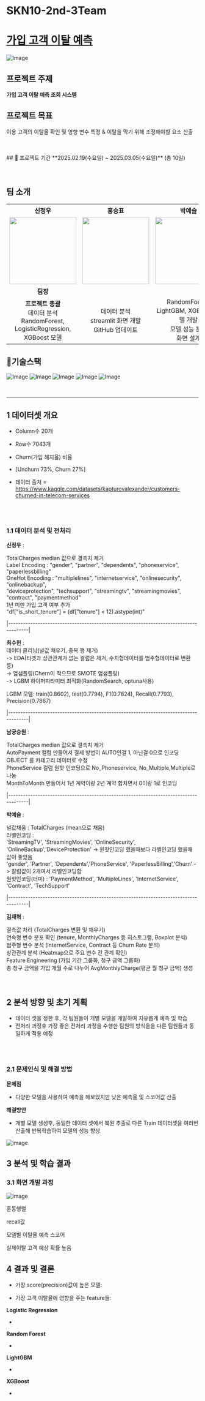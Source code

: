 # SKN10-2nd-3Team
# [가입 고객 이탈 예측](https://www.kaggle.com/code/bbksjdd/telco-customer-churn)

![Image](https://github.com/user-attachments/assets/51c829fe-ac31-471b-aa5d-092e4ad45a12)

## 프로젝트 주제

**가입 고객 이탈 예측 조회 시스템**

## 프로젝트 목표

이용 고객의 이탈율 확인 및 영향 변수 특정 & 이탈을 막기 위해 조정해야할 요소 산출

<br/>
<br/>
## 📅 프로젝트 기간
**2025.02.19(수요일) ~ 2025.03.05(수요일)** (총 10일) <br/>
<br/>
<br/>

## 팀 소개
<table>
  <tr>
    <th>신정우</th>
    <th>홍승표</th>
    <th>박예슬</th>
    <th>최수헌</th>
    <th>남궁승원</th>
    <th>김재혁</th>
  </tr>
  <tr>
    <td align="center"><img src="https://private-user-images.githubusercontent.com/133230306/419249517-77a8d10c-aa29-4398-af51-2acaff1e118e.png?jwt=eyJhbGciOiJIUzI1NiIsInR5cCI6IkpXVCJ9.eyJpc3MiOiJnaXRodWIuY29tIiwiYXVkIjoicmF3LmdpdGh1YnVzZXJjb250ZW50LmNvbSIsImtleSI6ImtleTUiLCJleHAiOjE3NDExMzkyNjEsIm5iZiI6MTc0MTEzODk2MSwicGF0aCI6Ii8xMzMyMzAzMDYvNDE5MjQ5NTE3LTc3YThkMTBjLWFhMjktNDM5OC1hZjUxLTJhY2FmZjFlMTE4ZS5wbmc_WC1BbXotQWxnb3JpdGhtPUFXUzQtSE1BQy1TSEEyNTYmWC1BbXotQ3JlZGVudGlhbD1BS0lBVkNPRFlMU0E1M1BRSzRaQSUyRjIwMjUwMzA1JTJGdXMtZWFzdC0xJTJGczMlMkZhd3M0X3JlcXVlc3QmWC1BbXotRGF0ZT0yMDI1MDMwNVQwMTQyNDFaJlgtQW16LUV4cGlyZXM9MzAwJlgtQW16LVNpZ25hdHVyZT02NGVlZGE0M2JkN2UyMGZjMDEyMTVlNjJlNWE4YWEyMGMwYTkwZDIxZWVjNmRlNmM1MmUxYjRhZWJhMGE3NTdjJlgtQW16LVNpZ25lZEhlYWRlcnM9aG9zdCJ9.aIKvzHnvtjItRjwqfxtc2_8dwzGvnjbVTazBUPDGmY0" width="175" height="175"></td>
    <td align="center"><img src="https://private-user-images.githubusercontent.com/133230306/419249369-1b7d25d0-7a5b-4753-ad71-0b6ee999458d.png?jwt=eyJhbGciOiJIUzI1NiIsInR5cCI6IkpXVCJ9.eyJpc3MiOiJnaXRodWIuY29tIiwiYXVkIjoicmF3LmdpdGh1YnVzZXJjb250ZW50LmNvbSIsImtleSI6ImtleTUiLCJleHAiOjE3NDExMzkyNjEsIm5iZiI6MTc0MTEzODk2MSwicGF0aCI6Ii8xMzMyMzAzMDYvNDE5MjQ5MzY5LTFiN2QyNWQwLTdhNWItNDc1My1hZDcxLTBiNmVlOTk5NDU4ZC5wbmc_WC1BbXotQWxnb3JpdGhtPUFXUzQtSE1BQy1TSEEyNTYmWC1BbXotQ3JlZGVudGlhbD1BS0lBVkNPRFlMU0E1M1BRSzRaQSUyRjIwMjUwMzA1JTJGdXMtZWFzdC0xJTJGczMlMkZhd3M0X3JlcXVlc3QmWC1BbXotRGF0ZT0yMDI1MDMwNVQwMTQyNDFaJlgtQW16LUV4cGlyZXM9MzAwJlgtQW16LVNpZ25hdHVyZT02OThmZDRkOTJjZmM2OWI0MmQ2OTY2MTdjNTEyY2FkMWJmNGNjZjRlZjNlMDVjYTE0ZTIyMDVlNzIyZDAwNzZiJlgtQW16LVNpZ25lZEhlYWRlcnM9aG9zdCJ9.a3CXpgW8yoMoT64YlXMKxFwdvIerMVAfTo37PkUPnPA" width="175" height="175"></td>
    <td align="center"><img src="https://private-user-images.githubusercontent.com/133230306/419249897-af198527-3b28-4c07-9953-3ed7b88de5f2.png?jwt=eyJhbGciOiJIUzI1NiIsInR5cCI6IkpXVCJ9.eyJpc3MiOiJnaXRodWIuY29tIiwiYXVkIjoicmF3LmdpdGh1YnVzZXJjb250ZW50LmNvbSIsImtleSI6ImtleTUiLCJleHAiOjE3NDExMzkyNjEsIm5iZiI6MTc0MTEzODk2MSwicGF0aCI6Ii8xMzMyMzAzMDYvNDE5MjQ5ODk3LWFmMTk4NTI3LTNiMjgtNGMwNy05OTUzLTNlZDdiODhkZTVmMi5wbmc_WC1BbXotQWxnb3JpdGhtPUFXUzQtSE1BQy1TSEEyNTYmWC1BbXotQ3JlZGVudGlhbD1BS0lBVkNPRFlMU0E1M1BRSzRaQSUyRjIwMjUwMzA1JTJGdXMtZWFzdC0xJTJGczMlMkZhd3M0X3JlcXVlc3QmWC1BbXotRGF0ZT0yMDI1MDMwNVQwMTQyNDFaJlgtQW16LUV4cGlyZXM9MzAwJlgtQW16LVNpZ25hdHVyZT04ZWRiZjBhNDEyNTRjMzZkYWNhNmNkYWFhM2U3ZmIwZGFhZjEwMGI1MDFlMzRkMTcwYjY4ZThhMGU1YTdhNzJiJlgtQW16LVNpZ25lZEhlYWRlcnM9aG9zdCJ9.yzU4GZ6UhR0uaKNe7wS5QjO0s3AFo_uDBCjyJTt6G98" width="175" height="175"></td>
    <td align="center"><img src="https://private-user-images.githubusercontent.com/133230306/419249796-fc6cab04-415f-41cb-a536-aac4dcc0d490.png?jwt=eyJhbGciOiJIUzI1NiIsInR5cCI6IkpXVCJ9.eyJpc3MiOiJnaXRodWIuY29tIiwiYXVkIjoicmF3LmdpdGh1YnVzZXJjb250ZW50LmNvbSIsImtleSI6ImtleTUiLCJleHAiOjE3NDExMzkyNjEsIm5iZiI6MTc0MTEzODk2MSwicGF0aCI6Ii8xMzMyMzAzMDYvNDE5MjQ5Nzk2LWZjNmNhYjA0LTQxNWYtNDFjYi1hNTM2LWFhYzRkY2MwZDQ5MC5wbmc_WC1BbXotQWxnb3JpdGhtPUFXUzQtSE1BQy1TSEEyNTYmWC1BbXotQ3JlZGVudGlhbD1BS0lBVkNPRFlMU0E1M1BRSzRaQSUyRjIwMjUwMzA1JTJGdXMtZWFzdC0xJTJGczMlMkZhd3M0X3JlcXVlc3QmWC1BbXotRGF0ZT0yMDI1MDMwNVQwMTQyNDFaJlgtQW16LUV4cGlyZXM9MzAwJlgtQW16LVNpZ25hdHVyZT00ZmJkNmVmM2ZlZDUzOWVjZDM4MWFjYTMxMjI0MTY5ZmI5ODI2NjM1YWEyY2U4Njk4YmE3OTc5NDMwYjliMzZkJlgtQW16LVNpZ25lZEhlYWRlcnM9aG9zdCJ9.HpB96k_oQ59JLOIFQtkq0yC03qCVatGQ4jidLafqrZE" width="175" height="175"></td>
    <td align="center"><img src="https://private-user-images.githubusercontent.com/133230306/419254613-f66681ef-323b-4c8a-ae24-e75e1d3765e1.png?jwt=eyJhbGciOiJIUzI1NiIsInR5cCI6IkpXVCJ9.eyJpc3MiOiJnaXRodWIuY29tIiwiYXVkIjoicmF3LmdpdGh1YnVzZXJjb250ZW50LmNvbSIsImtleSI6ImtleTUiLCJleHAiOjE3NDExMzkyNjEsIm5iZiI6MTc0MTEzODk2MSwicGF0aCI6Ii8xMzMyMzAzMDYvNDE5MjU0NjEzLWY2NjY4MWVmLTMyM2ItNGM4YS1hZTI0LWU3NWUxZDM3NjVlMS5wbmc_WC1BbXotQWxnb3JpdGhtPUFXUzQtSE1BQy1TSEEyNTYmWC1BbXotQ3JlZGVudGlhbD1BS0lBVkNPRFlMU0E1M1BRSzRaQSUyRjIwMjUwMzA1JTJGdXMtZWFzdC0xJTJGczMlMkZhd3M0X3JlcXVlc3QmWC1BbXotRGF0ZT0yMDI1MDMwNVQwMTQyNDFaJlgtQW16LUV4cGlyZXM9MzAwJlgtQW16LVNpZ25hdHVyZT1hNmFjOTdhNjVkY2VjZDA5MDI1NTgxM2U3MzIwZmFhNDkxN2NlNTE0MzhjNGY4MjliMmI1ODU5MWE4M2E0NDUyJlgtQW16LVNpZ25lZEhlYWRlcnM9aG9zdCJ9.pSfyF7pruQ59-CIJkuYgp3kckfgYGqmymSTn7Y3tm3Q" width="175" height="175"></td>
    <td align="center"><img src="https://private-user-images.githubusercontent.com/133230306/419249668-3522df42-2e99-43a0-85bb-a471df72655b.png?jwt=eyJhbGciOiJIUzI1NiIsInR5cCI6IkpXVCJ9.eyJpc3MiOiJnaXRodWIuY29tIiwiYXVkIjoicmF3LmdpdGh1YnVzZXJjb250ZW50LmNvbSIsImtleSI6ImtleTUiLCJleHAiOjE3NDExMzkyNjEsIm5iZiI6MTc0MTEzODk2MSwicGF0aCI6Ii8xMzMyMzAzMDYvNDE5MjQ5NjY4LTM1MjJkZjQyLTJlOTktNDNhMC04NWJiLWE0NzFkZjcyNjU1Yi5wbmc_WC1BbXotQWxnb3JpdGhtPUFXUzQtSE1BQy1TSEEyNTYmWC1BbXotQ3JlZGVudGlhbD1BS0lBVkNPRFlMU0E1M1BRSzRaQSUyRjIwMjUwMzA1JTJGdXMtZWFzdC0xJTJGczMlMkZhd3M0X3JlcXVlc3QmWC1BbXotRGF0ZT0yMDI1MDMwNVQwMTQyNDFaJlgtQW16LUV4cGlyZXM9MzAwJlgtQW16LVNpZ25hdHVyZT1hMzk2MjhjNTYyNGEzZjUyMDRlNTA2MTQ5NGFmZGQzZTVhODhjMWY4YzQwNjZlMzVlNWRhNWJiNGEzYzJhM2MyJlgtQW16LVNpZ25lZEhlYWRlcnM9aG9zdCJ9.rcyY0DVQtv2jx85HKpCUDOKcGLmteO0ZS3T-LQ7pAHoL" width="175" height="175"></td>
  </tr>
  <tr>
    <td align="center"><b>팀장</b></td>
    <td align="center" colspan="5"><b>팀원</b></td>
  </tr>
  <tr>
    <td align="center"><b>프로젝트 총괄</b><br>데이터 분석<br>RandomForest, LogisticRegression, XGBoost 모델</td>
    <td align="center">데이터 분석<br>streamlit 화면 개발<br>GitHub 업데이트</td>
    <td align="center">RandomForest, LightGBM, XGBoost 모델 개발<br>모델 성능 분석<br>화면 설계</td>
    <td align="center">LightGBM 모델 개발<br>데이터 분석<br>모델 성능 업그레이드</td>
    <td align="center">LightGBM 모델 개발<br>모델 성능 업그레이드<br>데이터 분석</td>
    <td align="center">Ensemble 모델 개발<br>모델 성능 업그레이드<br>데이터 분석</td>
  </tr>
</table>

## 📌기술스택
![Image](https://github.com/user-attachments/assets/2ff90937-1572-4922-8117-42ec1958e8a2)
![Image](https://github.com/user-attachments/assets/f4f74fee-a6ec-4916-98a7-87372c233494)
![Image](https://github.com/user-attachments/assets/954f356b-b234-4fdc-a4de-be4678532cdb)
![Image](https://github.com/user-attachments/assets/5e72d28a-8895-4ab3-acdb-d1be87b53374)
![Image](https://github.com/user-attachments/assets/5c3399ed-c375-4793-ad36-35c69da77dd6)


<br/>

---


## 1 데이터셋 개요

- Column수 20개

- Row수  7043개

- Churn(가입 해지율) 비율
- [Unchurn 73%, Churn 27%]

- 데이터 출처 = https://www.kaggle.com/datasets/kapturovalexander/customers-churned-in-telecom-services
<br/>
<br/>

### 1.1 데이터 분석 및 전처리
**신정우** : 

TotalCharges median 값으로 결측치 제거<br/>
Label Encoding : "gender", "partner", "dependents", "phoneservice", "paperlessbilling"<br/>
OneHot Encoding : "multiplelines", "internetservice", "onlinesecurity", "onlinebackup",<br/>
                    "deviceprotection", "techsupport", "streamingtv", "streamingmovies",<br/>
                    "contract", "paymentmethod"<br/>
1년 미만 가입 고객 여부 추가<br/>
"df["is_short_tenure"] = (df["tenure"] < 12).astype(int)"<br/>

|--------------------------------------------------------------------------------------|<br/>

**최수헌** :<br/>
데이터 클리닝(널값 채우기, 중복 행 제거)<br/>
 -> EDA(타겟과 상관관계가 없는 컬럼은 제거, 수치형데이터를 범주형데이터로 변환 등)<br/>
 -> 업샘플링(Chern이 적으므로 SMOTE 업샘플링)<br/>
 -> LGBM 하이퍼파라미터 최적화(RandomSearch, optuna사용)<br/>

LGBM 모델: train(0.8602), test(0.7794), F1(0.7824), Recall(0.7793), Precision(0.7867) <br/>


|--------------------------------------------------------------------------------------|<br/>

**남궁승원** : <br/>

TotalCharges median 값으로 결측치 제거<br/>
AutoPayment 컬럼 만들어서 결제 방법이 AUTO인걸 1, 아닌걸 0으로 인코딩<br/>
OBJECT 를 카테고리 데이터로 수정<br/>
PhoneService 컬럼 원핫 인코딩으로 No_Phoneservice, No_Multiple,Multiple로 나눔<br/>
MonthToMonth 만들어서 1년 계약이랑 2년 계약 합치면서 0이랑 1로 인코딩<br/>

|--------------------------------------------------------------------------------------|<br/>

**박예슬** : <br/>

널값채움 : TotalCharges (mean으로 채움)<br/>
라벨인코딩 : <br/>
'StreamingTV', 'StreamingMovies', 'OnlineSecurity', 'OnlineBackup','DeviceProtection' -> 원핫인코딩 했을때보다 라벨인코딩 했을때 값이 좋았음<br/>
'gender', 'Partner', 'Dependents','PhoneService', 'PaperlessBilling','Churn' -> 칼럼값이 2개여서 라벨인코딩함<br/>
원핫인코딩(더미) : 'PaymentMethod', 'MultipleLines', 'InternetService', 'Contract', 'TechSupport'<br/>

|--------------------------------------------------------------------------------------|<br/>

**김재혁** : <br/>

결측값 처리 (TotalCharges 변환 및 채우기)<br/>
연속형 변수 분포 확인 (tenure, MonthlyCharges 등 히스토그램, Boxplot 분석)<br/>
범주형 변수 분석 (InternetService, Contract 등 Churn Rate 분석)<br/>
상관관계 분석 (Heatmap으로 주요 변수 간 관계 확인)<br/>
Feature Engineering (가입 기간 그룹화, 청구 금액 그룹화)<br/>
총 청구 금액을 가입 개월 수로 나누어 AvgMonthlyCharge(평균 월 청구 금액) 생성<br/>
<br/>
<br/>

## 2 분석 방향 및 초기 계획

- 데이터 셋을 정한 후, 각 팀원들이 개별 모델을 개발하여 자유롭게 예측 및 학습<br/>
- 전처리 과정후 가장 좋은 전처리 과정을 수행한 팀원의 방식을을 다른 팀원들과 동일하게 적용 예정<br/>
<br/>
<br/>

### 2.1 문제인식 및 해결 방법

**문제점**

- 다양한 모델을 사용하여 예측을 해보았지만 낮은 예측율 및 스코어값 산출<br/>

**해결방안**

- 개별 모델 생성후, 동일한 데이터 셋에서 복원 추출로 다른 Train 데이터셋을 여러번 산출해 반복학습하여 모델의 성능 향상<br/>

![image](https://private-user-images.githubusercontent.com/133230306/419249336-92ab8a61-05a2-4088-b69b-e71f3b4fbe6d.png?jwt=eyJhbGciOiJIUzI1NiIsInR5cCI6IkpXVCJ9.eyJpc3MiOiJnaXRodWIuY29tIiwiYXVkIjoicmF3LmdpdGh1YnVzZXJjb250ZW50LmNvbSIsImtleSI6ImtleTUiLCJleHAiOjE3NDExMzg2MjYsIm5iZiI6MTc0MTEzODMyNiwicGF0aCI6Ii8xMzMyMzAzMDYvNDE5MjQ5MzM2LTkyYWI4YTYxLTA1YTItNDA4OC1iNjliLWU3MWYzYjRmYmU2ZC5wbmc_WC1BbXotQWxnb3JpdGhtPUFXUzQtSE1BQy1TSEEyNTYmWC1BbXotQ3JlZGVudGlhbD1BS0lBVkNPRFlMU0E1M1BRSzRaQSUyRjIwMjUwMzA1JTJGdXMtZWFzdC0xJTJGczMlMkZhd3M0X3JlcXVlc3QmWC1BbXotRGF0ZT0yMDI1MDMwNVQwMTMyMDZaJlgtQW16LUV4cGlyZXM9MzAwJlgtQW16LVNpZ25hdHVyZT1jOThmNzVlNjlkZjgwNTkyZDk4NTRlNTA5ZDE1ZDUyZmFiZTc0MDZkNDlkOWM3M2U3MTY3ZmI0YWJlZDZmNzY5JlgtQW16LVNpZ25lZEhlYWRlcnM9aG9zdCJ9.6hmhSyZqQcKcSbvcFr03K15cwTLdH0xwzGJbt9FziGg)<br/>



## 3 분석 및 학습 결과

### 3.1 화면 개발 과정
![image](https://private-user-images.githubusercontent.com/133230306/419259804-b85ed2c0-9083-4db9-96c4-fe05842ccae8.png?jwt=eyJhbGciOiJIUzI1NiIsInR5cCI6IkpXVCJ9.eyJpc3MiOiJnaXRodWIuY29tIiwiYXVkIjoicmF3LmdpdGh1YnVzZXJjb250ZW50LmNvbSIsImtleSI6ImtleTUiLCJleHAiOjE3NDExNDAzOTMsIm5iZiI6MTc0MTE0MDA5MywicGF0aCI6Ii8xMzMyMzAzMDYvNDE5MjU5ODA0LWI4NWVkMmMwLTkwODMtNGRiOS05NmM0LWZlMDU4NDJjY2FlOC5wbmc_WC1BbXotQWxnb3JpdGhtPUFXUzQtSE1BQy1TSEEyNTYmWC1BbXotQ3JlZGVudGlhbD1BS0lBVkNPRFlMU0E1M1BRSzRaQSUyRjIwMjUwMzA1JTJGdXMtZWFzdC0xJTJGczMlMkZhd3M0X3JlcXVlc3QmWC1BbXotRGF0ZT0yMDI1MDMwNVQwMjAxMzNaJlgtQW16LUV4cGlyZXM9MzAwJlgtQW16LVNpZ25hdHVyZT03NTJlMWU4MGUyOTczOTNkMDc0NDFjZjYzZTBkZDY1ZTAxMDY3ZmFjMTM4MGU4NDgxNTlmYTEzMTdjMTRlNjI3JlgtQW16LVNpZ25lZEhlYWRlcnM9aG9zdCJ9.MDLkuyJvd3-cQmEB07T4Ct1d30zv9KlKPVRtiUuRFqA)<br/>


혼동행렬<br/>

recall값<br/>

모델별 이탈율 예측 스코어<br/>

실제이탈 고객 예상 확률 높음<br/>


## 4 결과 및 결론

- 가장 score(precision)값이 높은 모델:<br/>

- 가장 고객 이탈율에 영향을 주는 feature들:<br/>

**Logistic Regression**
- <br/>

**Random Forest**
- <br/>

**LightGBM**
- <br/>

**XGBoost**
- <br/>

